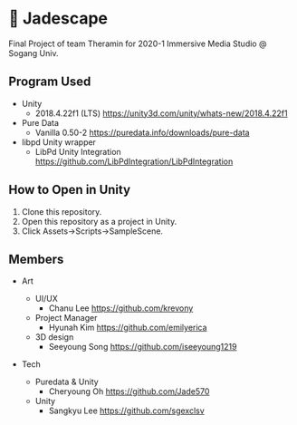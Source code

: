 # 🎵 Jadescape
Final Project of team Theramin for 2020-1 Immersive Media Studio @ Sogang Univ.

## Program Used
- Unity
  - 2018.4.22f1 (LTS) https://unity3d.com/unity/whats-new/2018.4.22f1
- Pure Data
  - Vanilla 0.50-2 https://puredata.info/downloads/pure-data
- libpd Unity wrapper
  - LibPd Unity Integration https://github.com/LibPdIntegration/LibPdIntegration

## How to Open in Unity
1. Clone this repository.
2. Open this repository as a project in Unity.
3. Click Assets->Scripts->SampleScene.


## Members

- Art
  - UI/UX
    - Chanu Lee https://github.com/krevony  
  - Project Manager
    - Hyunah Kim https://github.com/emilyerica
  - 3D design
    - Seeyoung Song https://github.com/iseeyoung1219  

- Tech
  - Puredata & Unity
    - Cheryoung Oh https://github.com/Jade570 
  - Unity
    - Sangkyu Lee https://github.com/sgexclsv
    

